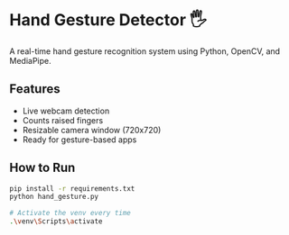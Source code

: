 # Hand Gesture Detector 🖐️

A real-time hand gesture recognition system using Python, OpenCV, and MediaPipe.

## Features
- Live webcam detection
- Counts raised fingers
- Resizable camera window (720x720)
- Ready for gesture-based apps

## How to Run
```bash
pip install -r requirements.txt
python hand_gesture.py

# Activate the venv every time
.\venv\Scripts\activate
